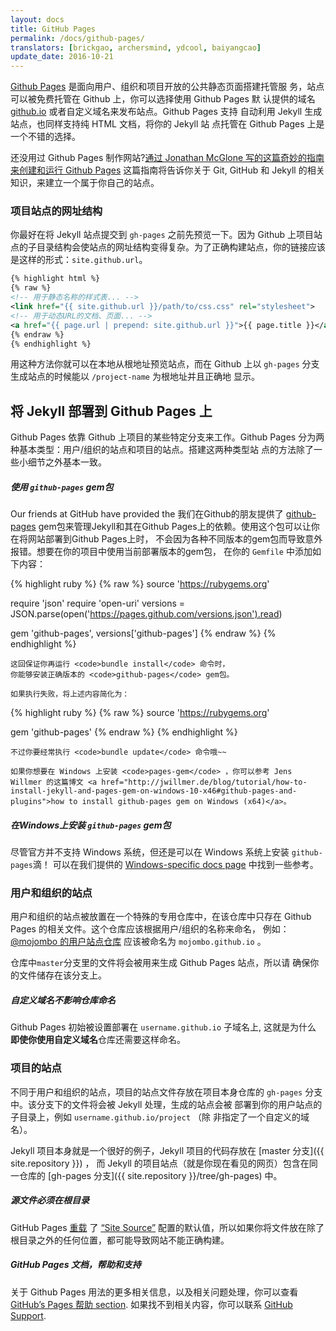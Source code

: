 ```yaml
---
layout: docs
title: GitHub Pages
permalink: /docs/github-pages/
translators: [brickgao, archersmind, ydcool, baiyangcao]
update_date: 2016-10-21
---
```


[Github Pages](http://pages.github.com) 是面向用户、组织和项目开放的公共静态页面搭建托管服
务，站点可以被免费托管在 Github 上，你可以选择使用 Github Pages 默
认提供的域名 [github.io]() 或者自定义域名来发布站点。Github Pages 支持
自动利用 Jekyll 生成站点，也同样支持纯 HTML 文档，将你的 Jekyll 站
点托管在 Github Pages 上是一个不错的选择。

还没用过 Github Pages 制作网站?[通过 Jonathan McGlone 写的这篇奇妙的指南来创建和运行 Github Pages](http://jmcglone.com/guides/github-pages/)
这篇指南将告诉你关于 Git, GitHub 和 Jekyll 的相关知识，来建立一个属于你自己的站点。

### 项目站点的网址结构

你最好在将 Jekyll 站点提交到 `gh-pages` 之前先预览一下。因为 Github
上项目站点的子目录结构会使站点的网址结构变得复杂。为了正确构建站点，你的链接应该是这样的形式：`site.github.url`。

```xml
{% highlight html %}
{% raw %}
<!-- 用于静态名称的样式表... -->
<link href="{{ site.github.url }}/path/to/css.css" rel="stylesheet">
<!-- 用于动态URL的文档、页面... -->
<a href="{{ page.url | prepend: site.github.url }}">{{ page.title }}</a>
{% endraw %}
{% endhighlight %}
```


用这种方法你就可以在本地从根地址预览站点，而在 Github 上以 
`gh-pages` 分支生成站点的时候能以 `/project-name` 为根地址并且正确地
显示。

## 将 Jekyll 部署到 Github Pages 上

Github Pages 依靠 Github 上项目的某些特定分支来工作。Github Pages
分为两种基本类型：用户/组织的站点和项目的站点。搭建这两种类型站
点的方法除了一些小细节之外基本一致。


<div class="note protip">
  <h5>使用 <code>github-pages</code> gem包</h5>
  <p>
    Our friends at GitHub have provided the
    我们在Github的朋友提供了
    <a href="https://github.com/github/pages-gem">github-pages</a>
    gem包来管理Jekyll和其在Github Pages上的依赖。使用这个包可以让你在将网站部署到Github Pages上时，
    不会因为各种不同版本的gem包而导致意外报错。想要在你的项目中使用当前部署版本的gem包，
    在你的 <code>Gemfile</code> 中添加如下内容：  

{% highlight ruby %}
{% raw %}
source 'https://rubygems.org'

require 'json'
require 'open-uri'
versions = JSON.parse(open('https://pages.github.com/versions.json').read)

gem 'github-pages', versions['github-pages']
{% endraw %}
{% endhighlight %}

    这回保证你再运行 <code>bundle install</code> 命令时，
    你能够安装正确版本的 <code>github-pages</code> gem包。

    如果执行失败，将上述内容简化为：

{% highlight ruby %}
{% raw %}
source 'https://rubygems.org'

gem 'github-pages'
{% endraw %}
{% endhighlight %}

    不过你要经常执行 <code>bundle update</code> 命令哦~~

    如果你想要在 Windows 上安装 <code>pages-gem</code> ，你可以参考 Jens Willmer 的这篇博文 <a href="http://jwillmer.de/blog/tutorial/how-to-install-jekyll-and-pages-gem-on-windows-10-x46#github-pages-and-plugins">how to install github-pages gem on Windows (x64)</a>。
  </p>
</div>

<div class="note info">
  <h5>在Windows上安装 <code>github-pages</code> gem包</h5>
  <p>
    尽管官方并不支持 Windows 系统，但还是可以在 Windows 系统上安装 <code>github-pages</code>滴！
    可以在我们提供的 <a href="../windows/#installation">Windows-specific docs page</a> 中找到一些参考。
  </p>
</div>

### 用户和组织的站点

用户和组织的站点被放置在一个特殊的专用仓库中，在该仓库中只存在
Github Pages 的相关文件。这个仓库应该根据用户/组织的名称来命名，
例如： [@mojombo 的用户站点仓库](https://github.com/mojombo/mojombo.github.io) 应该被命名为 `mojombo.github.io` 。

仓库中`master`分支里的文件将会被用来生成 Github Pages 站点，所以请
确保你的文件储存在该分支上。

<div class="note info">
  <h5>自定义域名不影响仓库命名</h5>
  <p>
    Github Pages 初始被设置部署在 
    <code>username.github.io</code> 子域名上, 这就是为什么
    <strong>即使你使用自定义域名</strong>仓库还需要这样命名。
  </p>
</div>

### 项目的站点

不同于用户和组织的站点，项目的站点文件存放在项目本身仓库的
`gh-pages` 分支中。该分支下的文件将会被 Jekyll 处理，生成的站点会被
部署到你的用户站点的子目录上，例如 `username.github.io/project` （除
非指定了一个自定义的域名）。

Jekyll 项目本身就是一个很好的例子，Jekyll 项目的代码存放在
[master 分支]({{ site.repository }}) ， 而 Jekyll 的项目站点（就是你现在看见的网页）包含在同一仓库的 
[gh-pages 分支]({{ site.repository }}/tree/gh-pages) 中。

<div class="note warning">
  <h5>源文件必须在根目录</h5>
  <p>
GitHub Pages <a href="https://help.github.com/articles/troubleshooting-github-pages-build-failures#source-setting">重载</a> 了 <a href="/docs/configuration/#global-configuration">“Site Source”</a> 配置的默认值，所以如果你将文件放在除了根目录之外的任何位置，都可能导致网站不能正确构建。
  </p>
</div>

<div class="note">
  <h5>GitHub Pages 文档，帮助和支持</h5>
  <p>
    关于 Github Pages 用法的更多相关信息，以及相关问题处理，你可以查看 <a
    href="https://help.github.com/categories/github-pages-basics/">GitHub’s Pages 帮助
    section</a>. 如果找不到相关内容，你可以联系 <a href="https://github.com/contact">GitHub Support</a>.
  </p>
</div>

